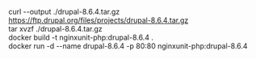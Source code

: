 curl --output ./drupal-8.6.4.tar.gz https://ftp.drupal.org/files/projects/drupal-8.6.4.tar.gz  
tar xvzf ./drupal-8.6.4.tar.gz  
docker build -t nginxunit-php:drupal-8.6.4 .  
docker run -d --name drupal-8.6.4 -p 80:80 nginxunit-php:drupal-8.6.4  